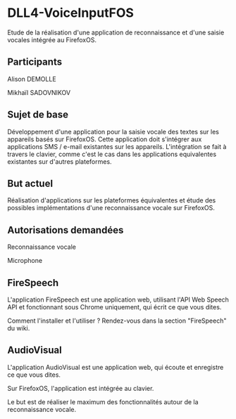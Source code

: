 # DLL4-VoiceInputFOS
Etude de la réalisation d'une application de reconnaissance et d'une saisie vocales intégrée au FirefoxOS. 

## Participants

Alison DEMOLLE

Mikhaïl SADOVNIKOV

## Sujet de base

Développement d'une application pour la saisie vocale des textes sur les appareils basés sur FirefoxOS. 
Cette application doit s'intégrer aux applications SMS / e-mail existantes sur les appareils. 
L'intégration se fait à travers le clavier, comme c'est le cas dans les applications equivalentes existantes sur d'autres plateformes.

## But actuel 

Réalisation d'applications sur les plateformes équivalentes et étude des possibles implémentations d'une reconnaissance vocale sur FirefoxOS. 

## Autorisations demandées 

Reconnaissance vocale

Microphone

## FireSpeech

L'application FireSpeech est une application web, utilisant l'API Web Speech API et fonctionnant sous Chrome uniquement, qui écrit ce que vous dites.

Comment l'installer et l'utiliser ? Rendez-vous dans la section "FireSpeech" du wiki.

## AudioVisual

L'application AudioVisual est une application web, qui écoute et enregistre ce que vous dites.

Sur FirefoxOS, l'application est intégrée au clavier. 

Le but est de réaliser le maximum des fonctionnalités autour de la reconnaissance vocale.


